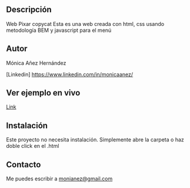 ## Descripción
Web Pixar copycat
Esta es una web creada con html, css usando metodología BEM y javascript para el menú

## Autor
Mónica Añez Hernández

[Linkedin] https://www.linkedin.com/in/monicaanez/

## Ver ejemplo en vivo
[Link](https://monianez.github.io/Web-beats/)

## Instalación
Este proyecto no necesita instalación. Simplemente abre la carpeta o haz doble click en el .html

## Contacto
Me puedes escribir a monianez@gmail.com
